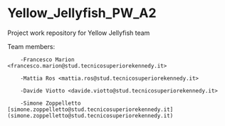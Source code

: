 # Yellow_Jellyfish_PW_A2
Project work repository for Yellow Jellyfish team

Team members:   

        -Francesco Marion <francesco.marion@stud.tecnicosuperiorekennedy.it>

        -Mattia Ros <mattia.ros@stud.tecnicosuperiorekennedy.it>

        -Davide Viotto <davide.viotto@stud.tecnicosuperiorekennedy.it>

        -Simone Zoppelletto [simone.zoppelletto@stud.tecnicosuperiorekennedy.it](simone.zoppelletto@stud.tecnicosuperiorekennedy.it)
